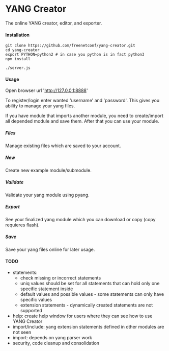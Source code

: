 YANG Creator
============

The online YANG creator, editor, and exporter.

#### Installation
    git clone https://github.com/freenetconf/yang-creator.git
    cd yang-creator
	export PYTHON=python2 # in case you python is in fact python3
    npm install

    ./server.js

#### Usage
Open browser url 'http://127.0.0.1:8888'

To register/login enter wanted 'username' and 'password'.
This gives you ability to manage your yang files.

If you have module that imports another module, you need to create/import all
depended module and save them. After that you can use your module.

##### Files
Manage existing files which are saved to your account.

##### New
Create new example module/submodule.

##### Validate
Validate your yang module using pyang.

##### Export
See your finalized yang module which you can download or copy (copy requieres flash).

##### Save
Save your yang files online for later usage.

#### TODO
* statements:
  * check missing or incorrect statements
  * uniq values should be set for all statements that can hold only one specific statement inside
  * default values and possible values - some statements can only have specific values
  * extension statements - dynamically created statements are not supported
* help: create help window for users where they can see how to use YANG Creator
* import/include: yang extension statements defined in other modules are not seen
* import: depends on yang parser work
* security, code cleanup and consolidation

